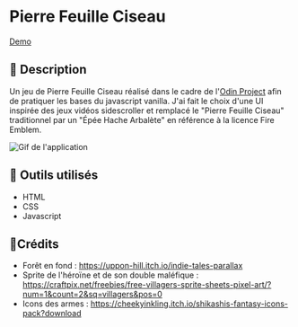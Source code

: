 # Pierre Feuille Ciseau

[Demo](https://web-lux.github.io/pierre-feuille-ciseau/)

## 📄 Description
Un jeu de Pierre Feuille Ciseau réalisé dans le cadre de l'[Odin Project](https://www.theodinproject.com/lessons/foundations-rock-paper-scissors#assignment) afin de pratiquer les bases du javascript vanilla. J'ai fait le choix d'une UI inspirée des jeux vidéos sidescroller et remplacé le "Pierre Feuille Ciseau" traditionnel par un "Épée Hache Arbalète" en référence à la licence Fire Emblem.

![Gif de l'application](preview.gif)

## 🔨 Outils utilisés
- HTML
- CSS
- Javascript

## 🧱Crédits
- Forêt en fond : https://uppon-hill.itch.io/indie-tales-parallax
- Sprite de l'héroïne et de son double maléfique : https://craftpix.net/freebies/free-villagers-sprite-sheets-pixel-art/?num=1&count=2&sq=villagers&pos=0
- Icons des armes : https://cheekyinkling.itch.io/shikashis-fantasy-icons-pack?download
